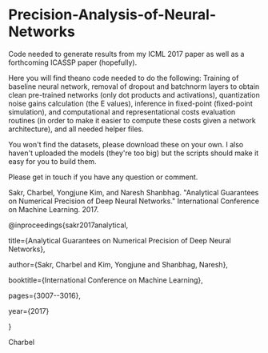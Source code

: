 # Precision-Analysis-of-Neural-Networks
Code needed to generate results from my ICML 2017 paper as well as a forthcoming ICASSP paper (hopefully).

Here you will find theano code needed to do the following: Training of baseline neural network, removal of dropout and batchnorm layers to obtain clean pre-trained networks (only dot products and activations), quantization noise gains calculation (the E values), inference in fixed-point (fixed-point simulation), and computational and representational costs evaluation routines (in order to make it easier to compute these costs given a network architecture), and all needed helper files.

You won't find the datasets, please download these on your own. I also haven't uploaded the models (they're too big) but the scripts should make it easy for you to build them.

Please get in touch if you have any question or comment.

Sakr, Charbel, Yongjune Kim, and Naresh Shanbhag. "Analytical Guarantees on Numerical Precision of Deep Neural Networks." International Conference on Machine Learning. 2017.

@inproceedings{sakr2017analytical,

title={Analytical Guarantees on Numerical Precision of Deep Neural Networks},

author={Sakr, Charbel and Kim, Yongjune and Shanbhag, Naresh},

booktitle={International Conference on Machine Learning},

pages={3007--3016},

year={2017}

}

Charbel 
